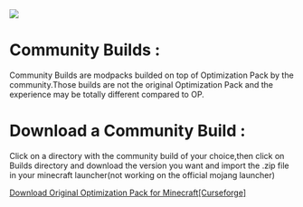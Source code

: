 <img src="https://github.com/TherionRO/Minecraft-Optimization-Pack/blob/main/GithubFolder/Assets/communitybuilds_banner.png?raw=true"/>

# Community Builds :
Community Builds are modpacks builded on top of Optimization Pack by the community.Those builds are not the original Optimization Pack and the experience may be totally different compared to OP.

# Download a Community Build :
Click on a directory with the community build of your choice,then click on Builds directory and download the version you want and import the .zip file in your minecraft launcher(not working on the official mojang launcher)

[Download Original Optimization Pack for Minecraft[Curseforge]](https://www.curseforge.com/minecraft/modpacks/minecraft-optimization-pack)


 
